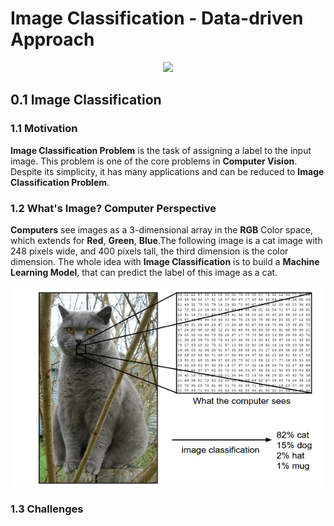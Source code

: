 # Image Classification - Data-driven Approach

<div>
    <center>
    <img width="500px" src="https://media.licdn.com/dms/image/D4D12AQElE8CO-qMsgw/article-cover_image-shrink_720_1280/0/1657092142184?e=2147483647&v=beta&t=q4dxa1cj-QzcD0VZeBcTt9_YIZcAx0fpYq1A3bke3ew"/>
    </center>
</div>

## 0.1 Image Classification 

### 1.1 Motivation 

**Image Classification Problem** is the task of assigning a label to the input image. This problem is one of the core problems in **Computer Vision**. Despite its simplicity, it has many applications and can be reduced to **Image Classification Problem**.

### 1.2 What's Image? Computer Perspective

**Computers** see images as a 3-dimensional array in the **RGB** Color space, which extends for **Red**, **Green**, **Blue**.The following image is a cat image with 248 pixels wide, and 400 pixels tall, the third dimension is the color dimension. The whole idea with **Image Classification** is to build a **Machine Learning Model**, that can predict the label of this image as a cat.

<div>
    <center>
    <img width="500px" src="https://raw.githubusercontent.com/JamorMoussa/stanford-machine-learning-courses/refs/heads/main/images/cs231n/cat-img.png"/>
    </center>
</div>

### 1.3 Challenges

